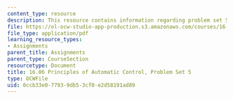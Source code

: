 ```yaml
---
content_type: resource
description: This resource contains information regarding problem set 5.
file: https://ol-ocw-studio-app-production.s3.amazonaws.com/courses/16-06-principles-of-automatic-control-fall-2012/0ccb33e077939db53cf0e2d58191ad89_MIT16_06F12_ProblemsSet_5.pdf
file_type: application/pdf
learning_resource_types:
- Assignments
parent_title: Assignments
parent_type: CourseSection
resourcetype: Document
title: 16.06 Principles of Automatic Control, Problem Set 5
type: OCWFile
uid: 0ccb33e0-7793-9db5-3cf0-e2d58191ad89
---
```

